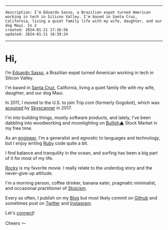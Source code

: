 
  ---
    description: I’m Eduardo Sasso, a Brazilian expat turned American working in tech in Silicon Valley. I'm based in Santa Cruz, California, living a quiet family life with my wife, daughter, and our dog Maui. In 2
    created: 2024-01-21 17:16:56
    updated: 2024-01-21 18:39:24
  ---
  
# Hi,

I’m [Eduardo Sasso](mailto:eduardo.sasso@gmail.com), a Brazilian expat turned American working in tech in Silicon Valley.

I'm based in [Santa Cruz](https://en.wikipedia.org/wiki/Santa_Cruz,_California), California, living a quiet family life with my wife, daughter, and our dog Maui.

In 2011, I moved to the U.S. to join Trip.com (formerly Gogobot), which was [acquired](https://techcrunch.com/2017/11/01/ctrip-group-snaps-up-travel-search-startup-trip-com/) by [Skyscanner](https://www.skyscanner.net/) in 2017.

I'm into building things, mostly software products, and lately, I've been dabbling into woodworking and moonlighting on [Bullish▲](https://bullish.email) Stock Market in my free time.

As an [engineer](/resume), I'm a generalist and agnostic to languages and technology, but I enjoy writing [Ruby](https://www.ruby-lang.org/en/) code quite a bit.

I find balance and tranquility in the ocean, and surfing has been a big part of it for most of my life. 

[Rocky](https://www.imdb.com/title/tt0075148/) is my favorite movie. I really relate to the underdog story and the never-give-up attitude.

I'm a morning person, coffee drinker, banana eater, pragmatic minimalist, and occasional practitioner of [Stoicism](https://en.wikipedia.org/wiki/Stoicism).

Every so often, I publish on my [Blog](/blog) but most likely commit on [Github](https://github.com/eduardosasso) and sometimes post on [Twitter](https://twitter.com/eduardosasso) and [Instagram](https://www.instagram.com/eduardosasso/).

Let's [connect](mailto:eduardo.sasso@gmail.com)!
 
Cheers 〜

